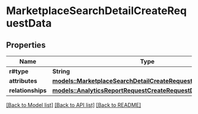 # MarketplaceSearchDetailCreateRequestData

## Properties

Name | Type | Description | Notes
------------ | ------------- | ------------- | -------------
**r#type** | **String** |  | 
**attributes** | [**models::MarketplaceSearchDetailCreateRequestDataAttributes**](MarketplaceSearchDetailCreateRequest_data_attributes.md) |  | 
**relationships** | [**models::AnalyticsReportRequestCreateRequestDataRelationships**](AnalyticsReportRequestCreateRequest_data_relationships.md) |  | 

[[Back to Model list]](../README.md#documentation-for-models) [[Back to API list]](../README.md#documentation-for-api-endpoints) [[Back to README]](../README.md)


